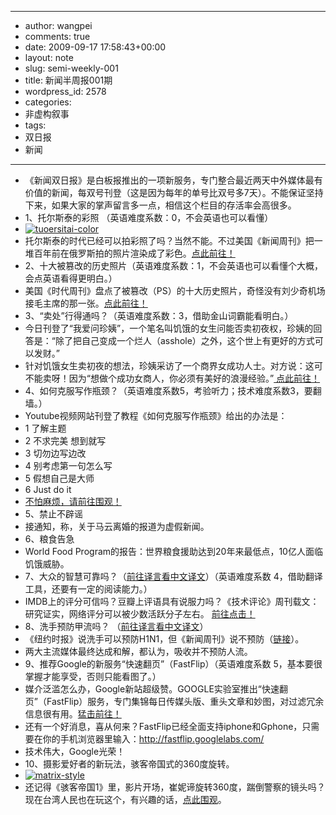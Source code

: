 - --
- author: wangpei
- comments: true
- date: 2009-09-17 17:58:43+00:00
- layout: note
- slug: semi-weekly-001
- title: 新闻半周报001期
- wordpress_id: 2578
- categories:
- 非虚构叙事
- tags:
- 双日报
- 新闻
- --
- 《新闻双日报》是白板报推出的一项新服务，专门整合最近两天中外媒体最有价值的新闻，每双号刊登（这是因为每年的单号比双号多7天）。不能保证坚持下来，如果大家的掌声留言多一点，相信这个栏目的存活率会高很多。
- 1、托尔斯泰的彩照 （英语难度系数：0，不会英语也可以看懂）
- [![tuoersitai-color](http://farm3.static.flickr.com/2473/3929527992_da67a2f395_o.jpg)](http://www.flickr.com/photos/lookoo/3929527992/)
- 托尔斯泰的时代已经可以拍彩照了吗？当然不能。不过美国《新闻周刊》把一堆百年前在俄罗斯拍的照片渲染成了彩色。[点此前往！](http://www.newsweek.com/id/214585)
- 2、十大被篡改的历史照片（英语难度系数：1，不会英语也可以看懂个大概，会点英语看得更明白。）
- 美国《时代周刊》盘点了被篡改（PS）的十大历史照片，奇怪没有刘少奇机场接毛主席的那一张。[点此前往！](http://www.time.com/time/photogallery/0,29307,1924226,00.html/)
- 3、“卖处”行得通吗？（英语难度系数：3，借助金山词霸能看明白。）
- 今日刊登了“我爱问珍姨”，一个笔名叫饥饿的女生问能否卖初夜权，珍姨的回答是：“除了把自己变成一个烂人（asshole）之外，这个世上有更好的方式可以发财。”
- 针对饥饿女生卖初夜的想法，珍姨采访了一个商界女成功人士。对方说：这可不能卖呀！因为“想做个成功女商人，你必须有美好的浪漫经验。”[ 点此前往！](http://www.elle.com/Life-Love/Ask-E.-Jean/Ask-E.-Jean-Virginity-for-Sale)
- 4、如何克服写作瓶颈？（英语难度系数5，考验听力；技术难度系数3，要翻墙。）
- Youtube视频网站刊登了教程《如何克服写作瓶颈》给出的办法是：
- 1 了解主题 
- 2 不求完美 想到就写 
- 3 切勿边写边改 
- 4 别考虑第一句怎么写 
- 5 假想自己是大师 
- 6  Just do it 
- [不怕麻烦，请前往围观！](http://www.youtube.com/watch?v=YF9MxWxP3zQ)
- 5、禁止不辟谣
- 接通知，称，关于马云离婚的报道为虚假新闻。
- 6、粮食告急
- World Food Program的报告：世界粮食援助达到20年来最低点，10亿人面临饥饿威胁。
- 7、大众的智慧可靠吗？（[前往译言看中文译文](http://www.yeeyan.com/articles/view/11302/59488)）（英语难度系数 4，借助翻译工具，还要有一定的阅读能力。）
- IMDB上的评分可信吗？豆瓣上评语具有说服力吗？《技术评论》周刊载文：研究证实，网络评分可以被少数活跃分子左右。 [前往点击！](http://bit.ly/k0Q5l )
- 8、洗手预防甲流吗？ （[前往译言看中文译文](http://www.yeeyan.com/articles/view/26554/59443)）
- 《纽约时报》说洗手可以预防H1N1，但《新闻周刊》说不预防（[链接](http://www.newsweek.com/id/215435 )）。
- 两大主流媒体最终达成和解，都认为，吸收并不预防人流。
- 9、推荐Google的新服务“快速翻页”（FastFlip）（英语难度系数 5，基本要很掌握才能享受，否则只能看图了。）
- 媒介泛滥怎么办，Google新站超级赞。GOOGLE实验室推出“快速翻页”（FastFlip）服务，专门集锦每日传媒头版、重头文章和妙图，对过滤冗余信息很有用。[猛击前往！](http://fastflip.googlelabs.com/ )
- 还有一个好消息，喜从何来？FastFlip已经全面支持iphone和Gphone，只需要在你的手机浏览器里输入：http://fastflip.googlelabs.com/ 
- 技术伟大，Google光荣！
- 10、摄影爱好者的新玩法，骇客帝国式的360度旋转。
- [![matrix-style](http://farm4.static.flickr.com/3465/3928806659_320483e82e_o.jpg)](http://www.flickr.com/photos/lookoo/3928806659/)
- 还记得《骇客帝国1》里，影片开场，崔妮谛旋转360度，踹倒警察的镜头吗？现在台湾人民也在玩这个，有兴趣的话，[点此围观](http://tw.news.yahoo.com/article/url/d/a/090915/8/1r5o8.html)。
